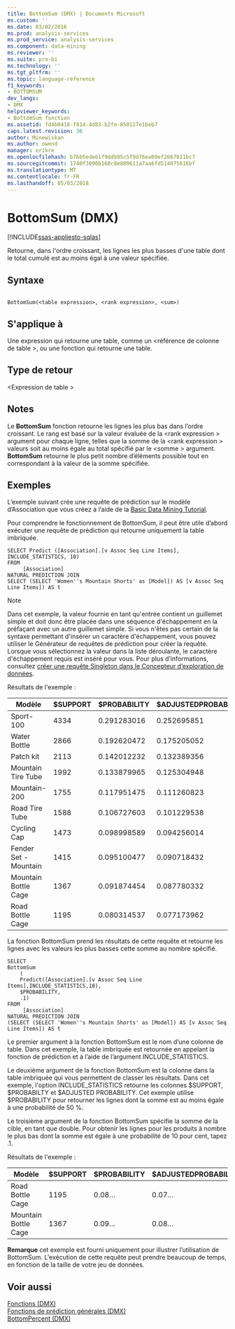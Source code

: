 ```yaml
---
title: BottomSum (DMX) | Documents Microsoft
ms.custom: ''
ms.date: 03/02/2016
ms.prod: analysis-services
ms.prod_service: analysis-services
ms.component: data-mining
ms.reviewer: ''
ms.suite: pro-bi
ms.technology: ''
ms.tgt_pltfrm: ''
ms.topic: language-reference
f1_keywords:
- BOTTOMSUM
dev_langs:
- DMX
helpviewer_keywords:
- BottomSum function
ms.assetid: fd4b0418-f814-4d83-b2fe-850117e1beb7
caps.latest.revision: 36
author: Minewiskan
ms.author: owend
manager: erikre
ms.openlocfilehash: b7bb5ede61f9ddb95c5f9d76ea09ef2667811bc7
ms.sourcegitcommit: 1740f3090b168c0e809611a7aa6fd514075616bf
ms.translationtype: MT
ms.contentlocale: fr-FR
ms.lasthandoff: 05/03/2018
---
```

# <a name="bottomsum-dmx"></a>BottomSum (DMX)
[!INCLUDE[ssas-appliesto-sqlas](../includes/ssas-appliesto-sqlas.md)]

  Retourne, dans l'ordre croissant, les lignes les plus basses d'une table dont le total cumulé est au moins égal à une valeur spécifiée.  
  
## <a name="syntax"></a>Syntaxe  
  
```  
  
BottomSum(<table expression>, <rank expression>, <sum>)  
```  
  
## <a name="applies-to"></a>S'applique à  
 Une expression qui retourne une table, comme un \<référence de colonne de table >, ou une fonction qui retourne une table.  
  
## <a name="return-type"></a>Type de retour  
 \<Expression de table >  
  
## <a name="remarks"></a>Notes  
 Le **BottomSum** fonction retourne les lignes les plus bas dans l’ordre croissant. Le rang est basé sur la valeur évaluée de la \<rank expression > argument pour chaque ligne, telles que la somme de la \<rank expression > valeurs soit au moins égale au total spécifié par le \<somme > argument. **BottomSum** retourne le plus petit nombre d’éléments possible tout en correspondant à la valeur de la somme spécifiée.  
  
## <a name="examples"></a>Exemples  
 L’exemple suivant crée une requête de prédiction sur le modèle d’Association que vous créez à l’aide de la [Basic Data Mining Tutorial](http://msdn.microsoft.com/library/6602edb6-d160-43fb-83c8-9df5dddfeb9c).  
  
 Pour comprendre le fonctionnement de BottomSum, il peut être utile d’abord exécuter une requête de prédiction qui retourne uniquement la table imbriquée.  
  
```  
SELECT Predict ([Association].[v Assoc Seq Line Items], INCLUDE_STATISTICS, 10)  
FROM   
     [Association]  
NATURAL PREDICTION JOIN  
SELECT (SELECT 'Women''s Mountain Shorts' as [Model]) AS [v Assoc Seq Line Items]) AS t  
```  
  
> [!NOTE]  
>  Dans cet exemple, la valeur fournie en tant qu'entrée contient un guillemet simple et doit donc être placée dans une séquence d'échappement en la préfaçant avec un autre guillemet simple. Si vous n'êtes pas certain de la syntaxe permettant d'insérer un caractère d'échappement, vous pouvez utiliser le Générateur de requêtes de prédiction pour créer la requête. Lorsque vous sélectionnez la valeur dans la liste déroulante, le caractère d'échappement requis est inséré pour vous. Pour plus d’informations, consultez [créer une requête Singleton dans le Concepteur d’exploration de données](../analysis-services/data-mining/create-a-singleton-query-in-the-data-mining-designer.md).  
  
 Résultats de l'exemple :  
  
|Modèle|$SUPPORT|$PROBABILITY|$ADJUSTEDPROBABILITY|  
|-----------|--------------|------------------|--------------------------|  
|Sport-100|4334|0.291283016|0.252695851|  
|Water Bottle|2866|0.192620472|0.175205052|  
|Patch kit|2113|0.142012232|0.132389356|  
|Mountain Tire Tube|1992|0.133879965|0.125304948|  
|Mountain-200|1755|0.117951475|0.111260823|  
|Road Tire Tube|1588|0.106727603|0.101229538|  
|Cycling Cap|1473|0.098998589|0.094256014|  
|Fender Set - Mountain|1415|0.095100477|0.090718432|  
|Mountain Bottle Cage|1367|0.091874454|0.087780332|  
|Road Bottle Cage|1195|0.080314537|0.077173962|  
  
 La fonction BottomSum prend les résultats de cette requête et retourne les lignes avec les valeurs les plus basses cette somme au nombre spécifié.  
  
```  
SELECT   
BottomSum  
    (  
    Predict([Association].[v Assoc Seq Line Items],INCLUDE_STATISTICS,10),  
    $PROBABILITY,  
    .1)  
FROM   
     [Association]  
NATURAL PREDICTION JOIN  
(SELECT (SELECT 'Women''s Mountain Shorts' as [Model]) AS [v Assoc Seq Line Items]) AS t  
```  
  
 Le premier argument à la fonction BottomSum est le nom d’une colonne de table. Dans cet exemple, la table imbriquée est retournée en appelant la fonction de prédiction et à l’aide de l’argument INCLUDE_STATISTICS.  
  
 Le deuxième argument de la fonction BottomSum est la colonne dans la table imbriquée qui vous permettent de classer les résultats. Dans cet exemple, l'option INCLUDE_STATISTICS retourne les colonnes $SUPPORT, $PROBABILTY et $ADJUSTED PROBABILITY. Cet exemple utilise $PROBABILITY pour retourner les lignes dont la somme est au moins égale à une probabilité de 50 %.  
  
 Le troisième argument de la fonction BottomSum spécifie la somme de la cible, en tant que double. Pour obtenir les lignes pour les produits à nombre le plus bas dont la somme est égale à une probabilité de 10 pour cent, tapez .1.  
  
 Résultats de l'exemple :  
  
|Modèle|$SUPPORT|$PROBABILITY|$ADJUSTEDPROBABILITY|  
|-----------|--------------|------------------|--------------------------|  
|Road Bottle Cage|1195|0.08…|0.07…|  
|Mountain Bottle Cage|1367|0.09…|0.08…|  
  
 **Remarque** cet exemple est fourni uniquement pour illustrer l’utilisation de BottomSum. L'exécution de cette requête peut prendre beaucoup de temps, en fonction de la taille de votre jeu de données.  
  
## <a name="see-also"></a>Voir aussi  
 [Fonctions &#40;DMX&#41;](../dmx/functions-dmx.md)   
 [Fonctions de prédiction générales &#40;DMX&#41;](../dmx/general-prediction-functions-dmx.md)   
 [BottomPercent &#40;DMX&#41;](../dmx/bottompercent-dmx.md)  
  
  
